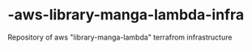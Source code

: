 # -aws-library-manga-lambda-infra
Repository of aws "library-manga-lambda" terrafrom infrastructure 
